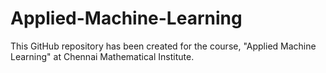# Applied-Machine-Learning
This GitHub repository has been created for the course, "Applied Machine Learning" at Chennai Mathematical Institute. 
